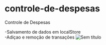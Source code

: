 # controle-de-despesas
Controle de Despesas

-Salvamento de dados em localStore
<br>-Adiçao e remoção de transações
![Sem título](https://user-images.githubusercontent.com/78445566/155853629-32aee303-0560-4613-bafd-b43ab34805ac.png)
